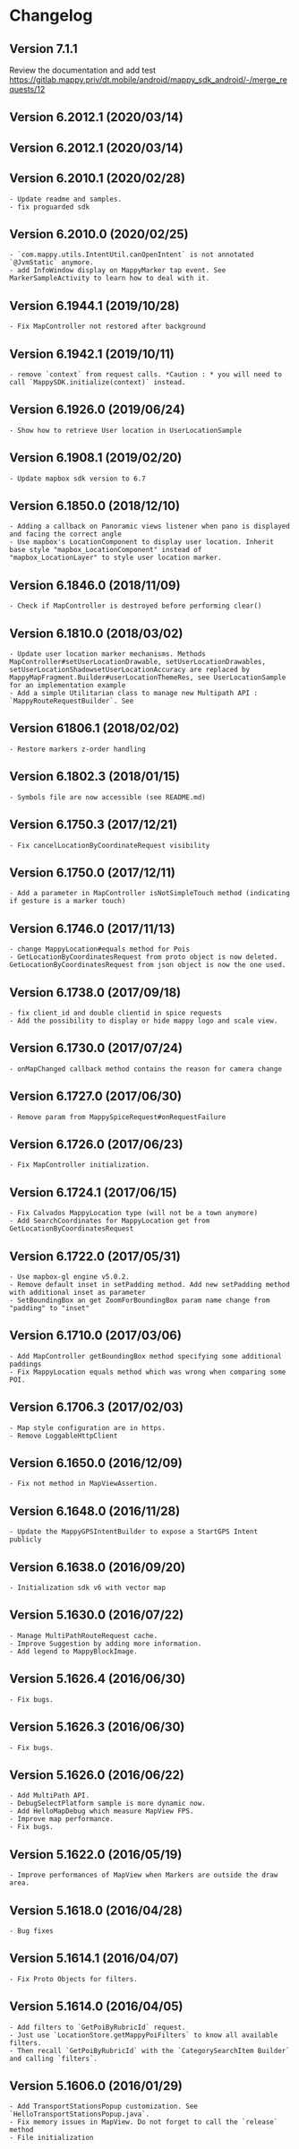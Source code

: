 # Changelog

## Version 7.1.1

Review the documentation and add test
https://gitlab.mappy.priv/dt.mobile/android/mappy_sdk_android/-/merge_requests/12

## Version 6.2012.1 (2020/03/14)


## Version 6.2012.1 (2020/03/14)


## Version 6.2010.1 (2020/02/28)

    - Update readme and samples.
    - fix proguarded sdk



## Version 6.2010.0 (2020/02/25)

    - `com.mappy.utils.IntentUtil.canOpenIntent` is not annotated `@JvmStatic` anymore.
    - add InfoWindow display on MappyMarker tap event. See MarkerSampleActivity to learn how to deal with it.


## Version 6.1944.1 (2019/10/28)

    - Fix MapController not restored after background


## Version 6.1942.1 (2019/10/11)

    - remove `context` from request calls. *Caution : * you will need to call `MappySDK.initialize(context)` instead.


## Version 6.1926.0 (2019/06/24)

    - Show how to retrieve User location in UserLocationSample


## Version 6.1908.1 (2019/02/20)

    - Update mapbox sdk version to 6.7

## Version 6.1850.0 (2018/12/10)

    - Adding a callback on Panoramic views listener when pano is displayed and facing the correct angle
    - Use mapbox's LocationComponent to display user location. Inherit base style "mapbox_LocationComponent" instead of "mapbox_LocationLayer" to style user location marker.


## Version 6.1846.0 (2018/11/09)

    - Check if MapController is destroyed before performing clear()


## Version 6.1810.0 (2018/03/02)

    - Update user location marker mechanisms. Methods MapController#setUserLocationDrawable, setUserLocationDrawables, setUserLocationShadowsetUserLocationAccuracy are replaced by MappyMapFragment.Builder#userLocationThemeRes, see UserLocationSample for an implementation example
    - Add a simple Utilitarian class to manage new Multipath API : `MappyRouteRequestBuilder`. See


## Version 61806.1 (2018/02/02)

    - Restore markers z-order handling


## Version 6.1802.3 (2018/01/15)

    - Symbols file are now accessible (see README.md)


## Version 6.1750.3 (2017/12/21)

    - Fix cancelLocationByCoordinateRequest visibility


## Version 6.1750.0 (2017/12/11)

    - Add a parameter in MapController isNotSimpleTouch method (indicating if gesture is a marker touch)


## Version 6.1746.0 (2017/11/13)

    - change MappyLocation#equals method for Pois
    - GetLocationByCoordinatesRequest from proto object is now deleted. GetLocationByCoordinatesRequest from json object is now the one used.


## Version 6.1738.0 (2017/09/18)

    - fix client_id and double clientid in spice requests
    - Add the possibility to display or hide mappy logo and scale view.


## Version 6.1730.0 (2017/07/24)

    - onMapChanged callback method contains the reason for camera change


## Version 6.1727.0 (2017/06/30)

    - Remove param from MappySpiceRequest#onRequestFailure



## Version 6.1726.0 (2017/06/23)

    - Fix MapController initialization.



## Version 6.1724.1 (2017/06/15)

    - Fix Calvados MappyLocation type (will not be a town anymore)
    - Add SearchCoordinates for MappyLocation get from GetLocationByCoordinatesRequest



## Version 6.1722.0 (2017/05/31)

    - Use mapbox-gl engine v5.0.2.
    - Remove default inset in setPadding method. Add new setPadding method with additional inset as parameter
    - SetBoundingBox an get ZoomForBoundingBox param name change from "padding" to "inset"



## Version 6.1710.0 (2017/03/06)

    - Add MapController getBoundingBox method specifying some additional paddings
    - Fix MappyLocation equals method which was wrong when comparing some POI.



## Version 6.1706.3 (2017/02/03)

    - Map style configuration are in https.
    - Remove LoggableHttpClient


## Version 6.1650.0 (2016/12/09)

    - Fix not method in MapViewAssertion.


## Version 6.1648.0 (2016/11/28)

    - Update the MappyGPSIntentBuilder to expose a StartGPS Intent publicly



## Version 6.1638.0 (2016/09/20)

    - Initialization sdk v6 with vector map


## Version 5.1630.0 (2016/07/22)

    - Manage MultiPathRouteRequest cache.
    - Improve Suggestion by adding more information.
    - Add legend to MappyBlockImage.


## Version 5.1626.4 (2016/06/30)

    - Fix bugs.


## Version 5.1626.3 (2016/06/30)

    - Fix bugs.


## Version 5.1626.0 (2016/06/22)

    - Add MultiPath API.
    - DebugSelectPlatform sample is more dynamic now.
    - Add HelloMapDebug which measure MapView FPS.
    - Improve map performance.
    - Fix bugs.


## Version 5.1622.0 (2016/05/19)

    - Improve performances of MapView when Markers are outside the draw area.


## Version 5.1618.0 (2016/04/28)

    - Bug fixes


## Version 5.1614.1 (2016/04/07)

    - Fix Proto Objects for filters.


## Version 5.1614.0 (2016/04/05)

    - Add filters to `GetPoiByRubricId` request.
    - Just use `LocationStore.getMappyPoiFilters` to know all available filters.
    - Then recall `GetPoiByRubricId` with the `CategorySearchItem Builder` and calling `filters`. 


## Version 5.1606.0 (2016/01/29)

    - Add TransportStationsPopup customization. See `HelloTransportStationsPopup.java`.
    - Fix memory issues in MapView. Do not forget to call the `release` method
    - File initialization
